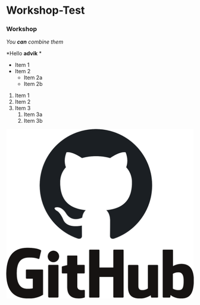 # Workshop-Test

### Workshop

_You **can** combine them_

*Hello **advik** *


* Item 1
* Item 2
  * Item 2a
  * Item 2b
  
1. Item 1
1. Item 2
1. Item 3
   1. Item 3a
   1. Item 3b
 
![GitHub Logo](/github_PNG20.png)
